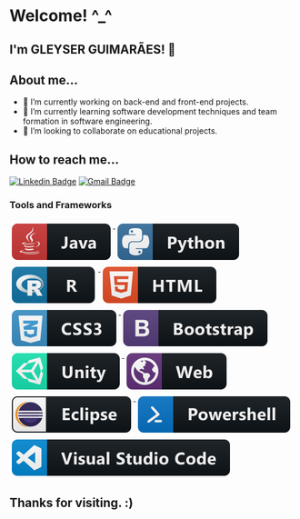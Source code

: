 # Welcome! ^_^
 
## I'm GLEYSER GUIMARÃES! 👋
 
## About me...

- 🔭 I’m currently working on back-end and front-end projects.
- 🌱 I’m currently learning software development techniques and team formation in software engineering.
- 👯 I’m looking to collaborate on educational projects.

## How to reach me...

[![Linkedin Badge](https://img.shields.io/badge/-LinkedIn-blue?style=flat-square&logo=Linkedin&logoColor=white&link=https://www.linkedin.com/in/gleyser-bomfim-guimar%C3%A3es-0895497b/)](https://www.linkedin.com/in/gleyser-bomfim-guimar%C3%A3es-0895497b/)
[![Gmail Badge](https://img.shields.io/badge/-Gmail-c14438?style=flat-square&logo=Gmail&logoColor=white&link=mailto:guimaraes.gleyser@gmail.com)](mailto:guimaraes.gleyser@gmail.com)

### Tools and Frameworks 
<p align="left">
 <a href="#">
    <img src="svg/dev/languages/java.svg" alt="java" style="vertical-align:top; margin:6px 4px">
  </a>  
 
  <a href="#">
    <img src="svg/dev/languages/python.svg" alt="python" style="vertical-align:top; margin:6px 4px">
  </a>
  
   <a href="#">
    <img src="svg/dev/languages/r.svg" alt="r" style="vertical-align:top; margin:6px 4px">
  </a>  
  
   <a href="#">
    <img src="svg/dev/languages/html.svg" alt="html" style="vertical-align:top; margin:6px 4px">
  </a>  
  
  <a href="#">
    <img src="svg/dev/languages/css3.svg" alt="css3" style="vertical-align:top; margin:6px 4px">
  </a>  
  
  <a href="#">
    <img src="svg/dev/frameworks/bootstrap.svg" alt="bootstrap" style="vertical-align:top; margin:6px 4px">
  </a>  
  
 <a href="#">
    <img src="svg/dev/frameworks/unity.svg" alt="unity" style="vertical-align:top; margin:6px 4px">
  </a>    
 
  <a href="#">
    <img src="svg/dev/misc/web.svg" alt="web" style="vertical-align:top; margin:6px 4px">
  </a>  
  
   <a href="#">
    <img src="svg/dev/tools/eclipse.svg" alt="eclipse" style="vertical-align:top; margin:6px 4px">
  </a> 
  
   <a href="#">
    <img src="svg/dev/tools/powershell.svg" alt="powershell" style="vertical-align:top; margin:6px 4px">
  </a> 
  
  <a href="#">
    <img src="svg/dev/tools/visualstudio_code.svg" alt="visualstudio_code" style="vertical-align:top; margin:6px 4px">
  </a>        
            
</p>



## Thanks for visiting. :)
             
<!--
**Gleyser/Gleyser** is a ✨ _special_ ✨ repository because its `README.md` (this file) appears on your GitHub profile.




